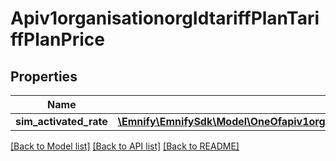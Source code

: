 # Apiv1organisationorgIdtariffPlanTariffPlanPrice

## Properties
Name | Type | Description | Notes
------------ | ------------- | ------------- | -------------
**sim_activated_rate** | [**\Emnify\EmnifySdk\Model\OneOfapiv1organisationorgIdtariffPlanTariffPlanPriceSimActivatedRateItems[]**](.md) |  | [optional] 

[[Back to Model list]](../../README.md#documentation-for-models) [[Back to API list]](../../README.md#documentation-for-api-endpoints) [[Back to README]](../../README.md)

